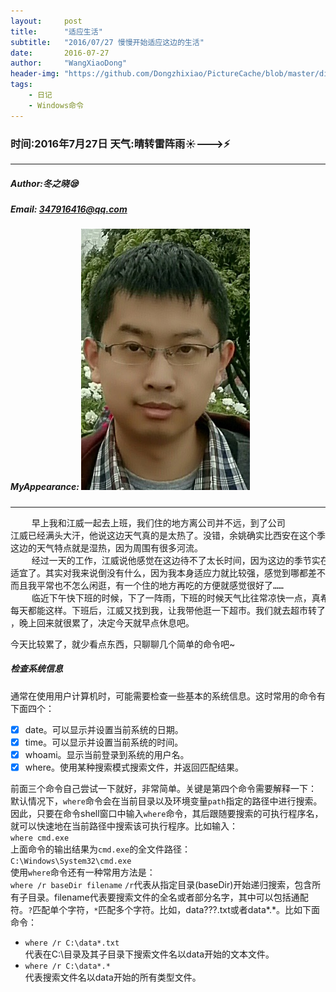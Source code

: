 ```yaml
---
layout:     post
title:      "适应生活"
subtitle:   "2016/07/27 慢慢开始适应这边的生活"
date:       2016-07-27
author:     "WangXiaoDong"
header-img: "https://github.com/Dongzhixiao/PictureCache/blob/master/diaryPic/20160727.jpg?raw=true"
tags:
    - 日记
    - Windows命令
---
```


### 时间:2016年7月27日 天气:晴转雷阵雨:sunny:--->:zap:
-----
#####   Author:冬之晓:sleepy:
#####   Email: 347916416@qq.com
#####   MyAppearance: ![MyAppearance](https://github.com/Dongzhixiao/PictureCache/raw/master/MyPicture.JPG "我的头像")
----------

<pre>
    早上我和江威一起去上班，我们住的地方离公司并不远，到了公司
江威已经满头大汗，他说这边天气真的是太热了。没错，余姚确实比西安在这个季节热一点，
这边的天气特点就是湿热，因为周围有很多河流。
    经过一天的工作，江威说他感觉在这边待不了太长时间，因为这边的季节实在是太不
适宜了。其实对我来说倒没有什么，因为我本身适应力就比较强，感觉到哪都差不多，
而且我平常也不怎么闲逛，有一个住的地方再吃的方便就感觉很好了……
    临近下午快下班的时候，下了一阵雨，下班的时候天气比往常凉快一点，真希望
每天都能这样。下班后，江威又找到我，让我带他逛一下超市。我们就去超市转了一大圈
，晚上回来就很累了，决定今天就早点休息吧。
</pre>

今天比较累了，就少看点东西，只聊聊几个简单的命令吧~
##### 检查系统信息
通常在使用用户计算机时，可能需要检查一些基本的系统信息。这时常用的命令有下面四个：
- [X] date。可以显示并设置当前系统的日期。
- [X] time。可以显示并设置当前系统的时间。
- [X] whoami。显示当前登录到系统的用户名。
- [X] where。使用某种搜索模式搜索文件，并返回匹配结果。

前面三个命令自己尝试一下就好，非常简单。关键是第四个命令需要解释一下：  
默认情况下，`where`命令会在当前目录以及环境变量`path`指定的路径中进行搜索。因此，只要在命令shell窗口中输入`where`命令，其后跟随要搜索的可执行程序名，就可以快速地在当前路径中搜索该可执行程序。比如输入：  
`where cmd.exe`  
上面命令的输出结果为`cmd.exe`的全文件路径：  
`C:\Windows\System32\cmd.exe`  
使用`where`命令还有一种常用方法是：  
`where /r baseDir filename`
`/r`代表从指定目录(baseDir)开始递归搜索，包含所有子目录。filename代表要搜索文件的全名或者部分名字，其中可以包括通配符。`?`匹配单个字符，`*`匹配多个字符。比如，data???.txt或者data\*.\*。比如下面命令：  
- `where /r C:\data*.txt`  
代表在C:\目录及其子目录下搜索文件名以data开始的文本文件。
- `where /r C:\data*.*`  
代表搜索文件名以data开始的所有类型文件。

